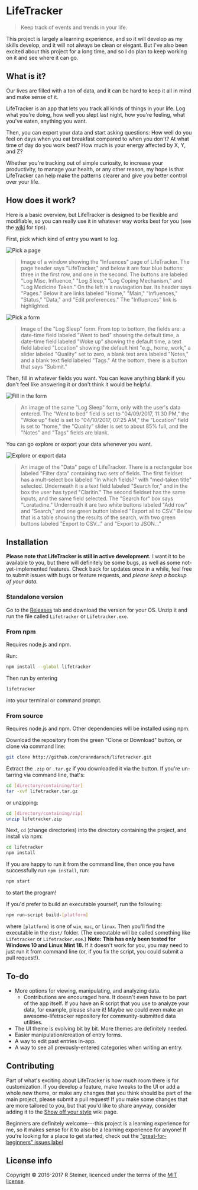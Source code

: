 # LifeTracker

> Keep track of events and trends in your life.

This project is largely a learning experience, and so it will develop as my
skills develop, and it will not always be clean or elegant. But I've also been
excited about this project for a long time, and so I do plan to keep working on
it and see where it can go.

## What is it?

Our lives are filled with a ton of data, and it can be hard to keep it all in
mind and make sense of it.

LifeTracker is an app that lets you track all kinds of things in your life. Log
what you're doing, how well you slept last night, how you're feeling, what
you've eaten, anything you want.

Then, you can export your data and start asking questions: How well do you feel
on days when you eat breakfast compared to when you don't? At what time of day
do you work best? How much is your energy affected by X, Y, and Z?

Whether you're tracking out of simple curiosity, to increase your productivity,
to manage your health, or any other reason, my hope is that LifeTracker can
help make the patterns clearer and give you better control over your life.

## How does it work?

Here is a basic overview, but LifeTracker is designed to be flexible and
modifiable, so you can really use it in whatever way works best for you (see
the [wiki](/wiki) for tips).

First, pick which kind of entry you want to log.

![Pick a page](screenshots/influences-page.png)

>Image of a window showing the "Infuences" page of LifeTracker. The page header
says "LifeTracker," and below it are four blue buttons: three in the first row,
and one in the second. The buttons are labeled "Log Misc. Influence," "Log
Sleep," "Log Coping Mechanism," and "Log Medicine Taken." On the left is
a naviagation bar. Its header says "Pages." Below it are links labeled "Home,"
"Main," "Influences," "Status," "Data," and "Edit preferences." The
"Influences" link is highlighted.

![Pick a form](screenshots/log-sleep-blank.png)

>Image of the "Log Sleep" form. From top to bottom, the fields are: a date-time
field labeled "Went to bed" showing the default time, a date-time field labeled
"Woke up" showing the default time, a text field labeled "Location" showing the
default hint "e.g., home, work," a slider labeled "Quality" set to zero,
a blank text area labeled "Notes," and a blank text field labeled "Tags." At the
bottom, there is a button that says "Submit."

Then, fill in whatever fields you want. You can leave anything blank if you don't
feel like answering it or don't think it would be helpful.

![Fill in the form](screenshots/log-sleep-filled.png)

>An image of the same "Log Sleep" form, only with the user's data entered. The
"Went to bed" field is set to "04/09/2017, 11:30 PM," the "Woke up" field is set
to "04/10/2017, 07:25 AM," the "Location" field is set to "home," the "Quality"
slider is set to about 85% full, and the "Notes" and "Tags" fields are blank.

You can go explore or export your data whenever you want.

![Explore or export data](screenshots/data-export.png)

>An image of the "Data" page of LifeTracker. There is a rectangular box labeled
"Filter data" containing two sets of fields. The first fieldset has
a mult-select box labeled "In which fields?" with "med-taken title" selected.
Underneath it is a text field labeled "Search for," and in the box the user has
typed "Claritin." The second fieldset has the same inputs, and the same field
selected. The "Search for" box says "Loratadine." Underneath it are two white
buttons labeled "Add row" and "Search," and one green button labeled "Export
all to CSV." Below that is a table showing the results of the search, with two
green buttons labeled "Export to CSV..." and "Export to JSON..."

## Installation

**Please note that LifeTracker is still in active development.** I want it to
be available to you, but there will definitely be some bugs, as well as some
not-yet-implemented features. Check back for updates once in a while, feel free
to submit issues with bugs or feature requests, and *please keep a backup of
your data.*

### Standalone version

Go to the [Releases](/releases) tab and download the version for your OS. Unzip
it and run the file called `Lifetracker` or `Lifetracker.exe`.

### From npm

Requires node.js and npm.

Run:

```sh
npm install --global lifetracker
```

Then run by entering

```sh
lifetracker
```
into your terminal or command prompt.

### From source

Requires node.js and npm. Other dependencies will be installed using npm.

Download the repository from the green "Clone or Download" button, or clone via
command line:

```sh
git clone http://github.com/cranndarach/lifetracker.git
```

Extract the `.zip` or `.tar.gz` if you downloaded it via the button. If you're
un-tarring via command line, that's:

```sh
cd [directory/containing/tar]
tar -xvf lifetracker.tar.gz
```

or unzipping:

```sh
cd [directory/containing/zip]
unzip lifetracker.zip
```

Next, `cd` (change directories) into the directory containing the project, and
install via npm:

```sh
cd lifetracker
npm install
```

If you are happy to run it from the command line, then once you have
successfully run `npm install`, run:

```sh
npm start
```

to start the program!

If you'd prefer to build an executable yourself, run the following:

```sh
npm run-script build-[platform]
```

where `[platform]` is one of `win`, `mac`, or `linux`. Then you'll find the
executable in the `dist/` folder. (The executable will be called something like
`Lifetracker` or `Lifetracker.exe`.) **Note: This has only been tested for
Windows 10 and Linux Mint 18.** If it doesn't work for you, you may need to
just run it from command line (or, if you fix the script, you could submit
a pull request!).

## To-do

* More options for viewing, manipulating, and analyzing data.
  * Contributions are encouraged here. It doesn't even have to be part of the
  app itself. If you have an R script that you use to analyze your data, for
  example, please share it! Maybe we could even make an awesome-lifetracker
  repository for community-submitted data utilities.
* The UI theme is evolving bit by bit. More themes are definitely needed.
* Easier manipulation/creation of entry forms.
* A way to edit past entries in-app.
* A way to see all prevously-entered categories when writing an entry.

## Contributing

Part of what's exciting about LifeTracker is how much room there is for
customization. If you develop a feature, make tweaks to the UI or add a whole
new theme, or make any changes that you think should be part of the main
project, please submit a pull request! If you make some changes that are more
tailored to you, but that you'd like to share anyway, consider adding it to the
[Show off your style](wiki/Show-off-your-style) wiki page.

Beginners are definitely welcome---this project is a learning experience for
me, so it makes sense for it to also be a learning experience for anyone! If
you're looking for a place to get started, check out the ["great-for-beginners"
issues
label](https://github.com/cranndarach/lifetracker/issues?q=is%3Aissue+is%3Aopen+label%3Agreat-for-beginners)

## License info

Copyright © 2016-2017 R Steiner, licenced under the terms of the [MIT
license](https://github.com/cranndarach/lifetracker/blob/master/LICENSE).
